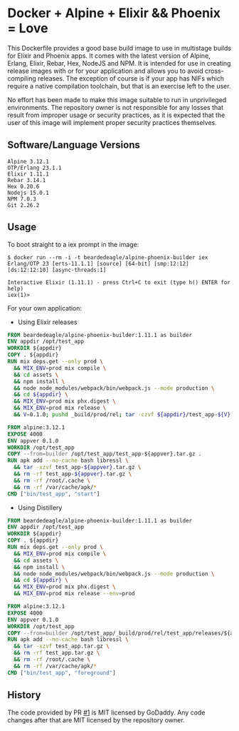 # Docker + Alpine + Elixir && Phoenix = Love

This Dockerfile provides a good base build image to use in multistage builds for Elixir and Phoenix apps. It comes with the latest version of Alpine, Erlang, Elixir, Rebar, Hex, NodeJS and NPM. It is intended for use in creating release images with or for your application and allows you to avoid cross-compiling releases. The exception of course is if your app has NIFs which require a native compilation toolchain, but that is an exercise left to the user.

No effort has been made to make this image suitable to run in unprivileged environments. The repository owner is not responsible for any losses that result from improper usage or security practices, as it is expected that the user of this image will implement proper security practices themselves.

## Software/Language Versions

```shell
Alpine 3.12.1
OTP/Erlang 23.1.1
Elixir 1.11.1
Rebar 3.14.1
Hex 0.20.6
Nodejs 15.0.1
NPM 7.0.3
Git 2.26.2
```

## Usage

To boot straight to a iex prompt in the image:

```shell
$ docker run --rm -i -t beardedeagle/alpine-phoenix-builder iex
Erlang/OTP 23 [erts-11.1.1] [source] [64-bit] [smp:12:12] [ds:12:12:10] [async-threads:1]

Interactive Elixir (1.11.1) - press Ctrl+C to exit (type h() ENTER for help)
iex(1)>
```

For your own application:

- Using Elixir releases

```dockerfile
FROM beardedeagle/alpine-phoenix-builder:1.11.1 as builder
ENV appdir /opt/test_app
WORKDIR ${appdir}
COPY . ${appdir}
RUN mix deps.get --only prod \
  && MIX_ENV=prod mix compile \
  && cd assets \
  && npm install \
  && node node_modules/webpack/bin/webpack.js --mode production \
  && cd ${appdir} \
  && MIX_ENV=prod mix phx.digest \
  && MIX_ENV=prod mix release \
  && V=0.1.0; pushd _build/prod/rel; tar -czvf ${appdir}/test_app-${V}.tar.gz test_app; popd;

FROM alpine:3.12.1
EXPOSE 4000
ENV appver 0.1.0
WORKDIR /opt/test_app
COPY --from=builder /opt/test_app/test_app-${appver}.tar.gz .
RUN apk add --no-cache bash libressl \
  && tar -xzvf test_app-${appver}.tar.gz \
  && rm -rf test_app-${appver}.tar.gz \
  && rm -rf /root/.cache \
  && rm -rf /var/cache/apk/*
CMD ["bin/test_app", "start"]
```

- Using Distillery

```dockerfile
FROM beardedeagle/alpine-phoenix-builder:1.11.1 as builder
ENV appdir /opt/test_app
WORKDIR ${appdir}
COPY . ${appdir}
RUN mix deps.get --only prod \
  && MIX_ENV=prod mix compile \
  && cd assets \
  && npm install \
  && node node_modules/webpack/bin/webpack.js --mode production \
  && cd ${appdir} \
  && MIX_ENV=prod mix phx.digest \
  && MIX_ENV=prod mix release --env=prod

FROM alpine:3.12.1
EXPOSE 4000
ENV appver 0.1.0
WORKDIR /opt/test_app
COPY --from=builder /opt/test_app/_build/prod/rel/test_app/releases/${appver}/test_app.tar.gz .
RUN apk add --no-cache bash libressl \
  && tar -xzvf test_app.tar.gz \
  && rm -rf test_app.tar.gz \
  && rm -rf /root/.cache \
  && rm -rf /var/cache/apk/*
CMD ["bin/test_app", "foreground"]
```

## History

The code provided by PR [#1][1] is MIT licensed by GoDaddy. Any code changes after that are MIT licensed by the repository owner.

[1]: https://github.com/beardedeagle/alpine-phoenix-builder/pull/1
